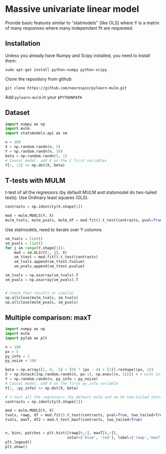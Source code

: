 Massive univariate linear model
===============================

Provide basic features similar to "statmodels" (like OLS) where Y is a matrix of
many responses where many independant fit are requested.


Installation
------------
Unless you already have Numpy and Scipy installed, you need to install them:

```
sudo apt-get install python-numpy python-scipy
```

Clone the repository from github
```
git clone https://github.com/neurospin/pylearn-mulm.git
```

Add `pylearn-mulm` in your `$PYTHONPATH`


Dataset
-------

```python
import numpy as np
import mulm
import statsmodels.api as sm

n = 100
X = np.random.randn(n, 5)
Y = np.random.randn(n, 10)
beta = np.random.randn(5, 1)
# Causal model: add X on the 2 first variables
Y[:, :2] += np.dot(X, beta)
```

T-tests with MULM
-----------------


t-test of all the regressors (by default MULM and statsmodel do two-tailed tests).
Use Ordinary least squares (OLS).

```python
contrasts = np.identity(X.shape[1])

mod = mulm.MUOLS(Y, X)
mulm_tvals, mulm_pvals, mulm_df = mod.fit().t_test(contrasts, pval=True, two_tailed=True)
```


Use statmodels, need to iterate over Y columns

```python
sm_tvals = list()
sm_pvals = list()
for j in range(Y.shape[1]):
    mod = sm.OLS(Y[:, j], X)
    sm_ttest = mod.fit().t_test(contrasts)
    sm_tvals.append(sm_ttest.tvalue)
    sm_pvals.append(sm_ttest.pvalue)

sm_tvals = np.asarray(sm_tvals).T
sm_pvals = np.asarray(sm_pvals).T


# Check that results ar similar
np.allclose(mulm_tvals, sm_tvals)
np.allclose(mulm_pvals, sm_pvals)
```

Multiple comparison: maxT
-------------------------


```python
import numpy as np
import mulm
import pylab as plt

n = 100
px = 5
py_info = 2
py_noize = 100

beta = np.array([1, 0, .5] + [0] * (px - 4) + [2]).reshape((px, 1))
X = np.hstack([np.random.randn(n, px-1), np.ones((n, 1))]) # X with intercept
Y = np.random.randn(n, py_info + py_noize)
# Causal model: add X on the first py_info variable
Y[:, :py_info] += np.dot(X, beta)

# t-test all the regressors (by default mulm and sm do two-tailed tests)
contrasts = np.identity(X.shape[1])

mod = mulm.MUOLS(Y, X)
tvals, rawp, df = mod.fit().t_test(contrasts, pval=True, two_tailed=True)
tvals, maxT, df2 = mod.t_test_maxT(contrasts, two_tailed=True)


n, bins, patches = plt.hist([rawp[0,:], maxT[0,:]],
                            color=['blue', 'red'], label=['rawp','maxT'])
plt.legend()
plt.show()
```

